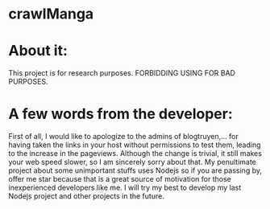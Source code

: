 # crawlManga
# About it:
This project is for research purposes. FORBIDDING USING FOR BAD PURPOSES.
# A few words from the developer:
First of all, I would like to apologize to the admins of blogtruyen,... for having taken the links in your host without permissions to test them, leading to the increase in the pageviews. Although the change is trivial, it still makes your web speed slower, so I am sincerely sorry about that.
My penultimate project about some unimportant stuffs uses Nodejs so if you are passing by, offer me star because that is a great source of motivation for those inexperienced developers like me. I will try my best to develop my last Nodejs project and other projects in the future.
